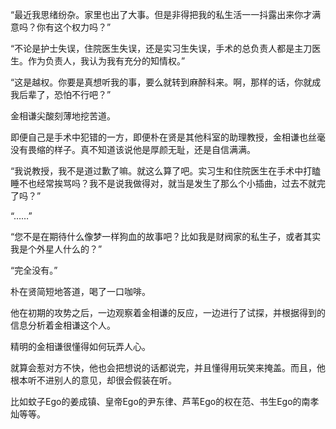 “最近我思绪纷杂。家里也出了大事。但是非得把我的私生活一一抖露出来你才满意吗？你有这个权力吗？”

“不论是护士失误，住院医生失误，还是实习生失误，手术的总负责人都是主刀医生。作为负责人，我认为我有充分的知情权。”

“这是越权。你要是真想听我的事，要么就转到麻醉科来。啊，那样的话，你就成我后辈了，恐怕不行吧？”

金相谦尖酸刻薄地挖苦道。

即便自己是手术中犯错的一方，即便朴在贤是其他科室的助理教授，金相谦也丝毫没有畏缩的样子。真不知道该说他是厚颜无耻，还是自信满满。

“我说教授，我不是道过歉了嘛。就这么算了吧。实习生和住院医生在手术中打瞌睡不也经常挨骂吗？我不是说我做得对，就当是发生了那么个小插曲，过去不就完了吗？”

“……”

“您不是在期待什么像梦一样狗血的故事吧？比如我是财阀家的私生子，或者其实我是个外星人什么的？”

“完全没有。”

朴在贤简短地答道，喝了一口咖啡。

他在初期的攻势之后，一边观察着金相谦的反应，一边进行了试探，并根据得到的信息分析着金相谦这个人。

精明的金相谦很懂得如何玩弄人心。

就算会惹对方不快，他也会把想说的话都说完，并且懂得用玩笑来掩盖。而且，他根本听不进别人的意见，却很会假装在听。

比如蚊子Ego的姜成镇、皇帝Ego的尹东律、芦苇Ego的权在范、书生Ego的南孝灿等等。